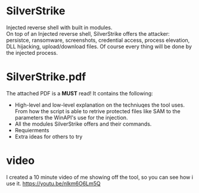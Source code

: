 # SilverStrike
Injected reverse shell with built in modules.\
On top of an Injected reverse shell, SilverStrike offers the attacker: persistce, ransomware, screenshots, credential access, process elevation, DLL hijacking, upload/download files. Of course every thing will be done by the injected process.


# SilverStrike.pdf
The attached PDF is a **MUST** read!
It contains the following:
* High-level and low-level explanation on the techniuqes the tool uses. From how the script is able to retrive protected files like SAM to the parameters the WinAPI's use for the injection.
* All the modules SilverStrike offers and their commands.
* Requierments 
* Extra ideas for others to try


# video
I created a 10 minute video of me showing off the tool, so you can see how i use it.
https://youtu.be/nlkm6O6Lm5Q

